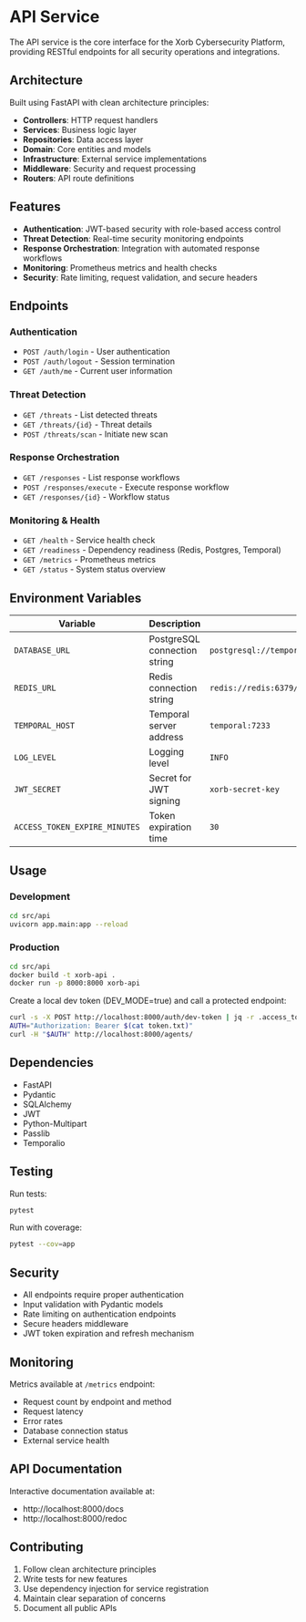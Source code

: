 #  API Service

The API service is the core interface for the Xorb Cybersecurity Platform, providing RESTful endpoints for all security operations and integrations.

##  Architecture

Built using FastAPI with clean architecture principles:
- **Controllers**: HTTP request handlers
- **Services**: Business logic layer
- **Repositories**: Data access layer
- **Domain**: Core entities and models
- **Infrastructure**: External service implementations
- **Middleware**: Security and request processing
- **Routers**: API route definitions

##  Features

- **Authentication**: JWT-based security with role-based access control
- **Threat Detection**: Real-time security monitoring endpoints
- **Response Orchestration**: Integration with automated response workflows
- **Monitoring**: Prometheus metrics and health checks
- **Security**: Rate limiting, request validation, and secure headers

##  Endpoints

###  Authentication
- `POST /auth/login` - User authentication
- `POST /auth/logout` - Session termination
- `GET /auth/me` - Current user information

###  Threat Detection
- `GET /threats` - List detected threats
- `GET /threats/{id}` - Threat details
- `POST /threats/scan` - Initiate new scan

###  Response Orchestration
- `GET /responses` - List response workflows
- `POST /responses/execute` - Execute response workflow
- `GET /responses/{id}` - Workflow status

###  Monitoring & Health
- `GET /health` - Service health check
- `GET /readiness` - Dependency readiness (Redis, Postgres, Temporal)
- `GET /metrics` - Prometheus metrics
- `GET /status` - System status overview

##  Environment Variables

| Variable | Description | Default |
|---------|-------------|---------|
| `DATABASE_URL` | PostgreSQL connection string | `postgresql://temporal:temporal@postgres:5432/temporal` |
| `REDIS_URL` | Redis connection string | `redis://redis:6379/0` |
| `TEMPORAL_HOST` | Temporal server address | `temporal:7233` |
| `LOG_LEVEL` | Logging level | `INFO` |
| `JWT_SECRET` | Secret for JWT signing | `xorb-secret-key` |
| `ACCESS_TOKEN_EXPIRE_MINUTES` | Token expiration time | `30` |

##  Usage

###  Development
```bash
cd src/api
uvicorn app.main:app --reload
```

###  Production
```bash
cd src/api
docker build -t xorb-api .
docker run -p 8000:8000 xorb-api
```

Create a local dev token (DEV_MODE=true) and call a protected endpoint:
```bash
curl -s -X POST http://localhost:8000/auth/dev-token | jq -r .access_token > token.txt
AUTH="Authorization: Bearer $(cat token.txt)"
curl -H "$AUTH" http://localhost:8000/agents/
```

##  Dependencies

- FastAPI
- Pydantic
- SQLAlchemy
- JWT
- Python-Multipart
- Passlib
- Temporalio

##  Testing

Run tests:
```bash
pytest
```

Run with coverage:
```bash
pytest --cov=app
```

##  Security

- All endpoints require proper authentication
- Input validation with Pydantic models
- Rate limiting on authentication endpoints
- Secure headers middleware
- JWT token expiration and refresh mechanism

##  Monitoring

Metrics available at `/metrics` endpoint:
- Request count by endpoint and method
- Request latency
- Error rates
- Database connection status
- External service health

##  API Documentation

Interactive documentation available at:
- http://localhost:8000/docs
- http://localhost:8000/redoc

##  Contributing

1. Follow clean architecture principles
2. Write tests for new features
3. Use dependency injection for service registration
4. Maintain clear separation of concerns
5. Document all public APIs